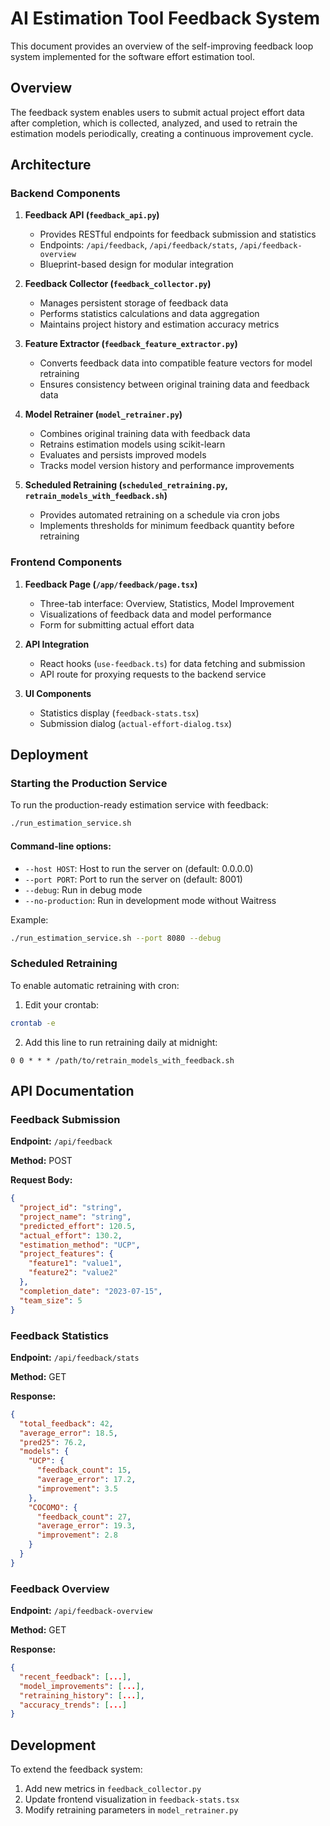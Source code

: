 # AI Estimation Tool Feedback System

This document provides an overview of the self-improving feedback loop system implemented for the software effort estimation tool.

## Overview

The feedback system enables users to submit actual project effort data after completion, which is collected, analyzed, and used to retrain the estimation models periodically, creating a continuous improvement cycle.

## Architecture

### Backend Components

1. **Feedback API (`feedback_api.py`)**
   - Provides RESTful endpoints for feedback submission and statistics
   - Endpoints: `/api/feedback`, `/api/feedback/stats`, `/api/feedback-overview`
   - Blueprint-based design for modular integration

2. **Feedback Collector (`feedback_collector.py`)**
   - Manages persistent storage of feedback data
   - Performs statistics calculations and data aggregation
   - Maintains project history and estimation accuracy metrics

3. **Feature Extractor (`feedback_feature_extractor.py`)**
   - Converts feedback data into compatible feature vectors for model retraining
   - Ensures consistency between original training data and feedback data

4. **Model Retrainer (`model_retrainer.py`)**
   - Combines original training data with feedback data
   - Retrains estimation models using scikit-learn
   - Evaluates and persists improved models
   - Tracks model version history and performance improvements

5. **Scheduled Retraining (`scheduled_retraining.py`, `retrain_models_with_feedback.sh`)**
   - Provides automated retraining on a schedule via cron jobs
   - Implements thresholds for minimum feedback quantity before retraining

### Frontend Components

1. **Feedback Page (`/app/feedback/page.tsx`)**
   - Three-tab interface: Overview, Statistics, Model Improvement
   - Visualizations of feedback data and model performance
   - Form for submitting actual effort data

2. **API Integration**
   - React hooks (`use-feedback.ts`) for data fetching and submission
   - API route for proxying requests to the backend service

3. **UI Components**
   - Statistics display (`feedback-stats.tsx`)
   - Submission dialog (`actual-effort-dialog.tsx`)

## Deployment

### Starting the Production Service

To run the production-ready estimation service with feedback:

```bash
./run_estimation_service.sh
```

#### Command-line options:

- `--host HOST`: Host to run the server on (default: 0.0.0.0)
- `--port PORT`: Port to run the server on (default: 8001)
- `--debug`: Run in debug mode
- `--no-production`: Run in development mode without Waitress

Example:
```bash
./run_estimation_service.sh --port 8080 --debug
```

### Scheduled Retraining

To enable automatic retraining with cron:

1. Edit your crontab:
```bash
crontab -e
```

2. Add this line to run retraining daily at midnight:
```
0 0 * * * /path/to/retrain_models_with_feedback.sh
```

## API Documentation

### Feedback Submission

**Endpoint:** `/api/feedback`

**Method:** POST

**Request Body:**
```json
{
  "project_id": "string",
  "project_name": "string",
  "predicted_effort": 120.5,
  "actual_effort": 130.2,
  "estimation_method": "UCP",
  "project_features": {
    "feature1": "value1",
    "feature2": "value2"
  },
  "completion_date": "2023-07-15",
  "team_size": 5
}
```

### Feedback Statistics

**Endpoint:** `/api/feedback/stats`

**Method:** GET

**Response:**
```json
{
  "total_feedback": 42,
  "average_error": 18.5,
  "pred25": 76.2,
  "models": {
    "UCP": {
      "feedback_count": 15,
      "average_error": 17.2,
      "improvement": 3.5
    },
    "COCOMO": {
      "feedback_count": 27,
      "average_error": 19.3,
      "improvement": 2.8
    }
  }
}
```

### Feedback Overview

**Endpoint:** `/api/feedback-overview`

**Method:** GET

**Response:**
```json
{
  "recent_feedback": [...],
  "model_improvements": [...],
  "retraining_history": [...],
  "accuracy_trends": [...]
}
```

## Development

To extend the feedback system:

1. Add new metrics in `feedback_collector.py`
2. Update frontend visualization in `feedback-stats.tsx`
3. Modify retraining parameters in `model_retrainer.py`
